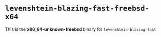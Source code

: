 # `levenshtein-blazing-fast-freebsd-x64`

This is the **x86_64-unknown-freebsd** binary for `levenshtein-blazing-fast`
